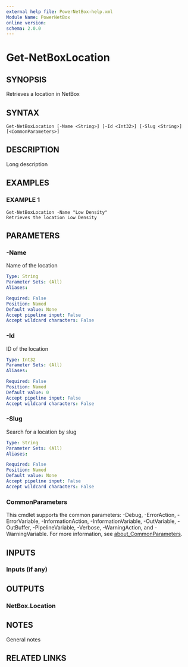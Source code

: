 ```yaml
---
external help file: PowerNetBox-help.xml
Module Name: PowerNetBox
online version:
schema: 2.0.0
---
```


# Get-NetBoxLocation

## SYNOPSIS
Retrieves a location in NetBox

## SYNTAX

```
Get-NetBoxLocation [-Name <String>] [-Id <Int32>] [-Slug <String>] [<CommonParameters>]
```

## DESCRIPTION
Long description

## EXAMPLES

### EXAMPLE 1
```
Get-NetBoxLocation -Name "Low Density"
Retrieves the location Low Density
```

## PARAMETERS

### -Name
Name of the location

```yaml
Type: String
Parameter Sets: (All)
Aliases:

Required: False
Position: Named
Default value: None
Accept pipeline input: False
Accept wildcard characters: False
```

### -Id
ID of the location

```yaml
Type: Int32
Parameter Sets: (All)
Aliases:

Required: False
Position: Named
Default value: 0
Accept pipeline input: False
Accept wildcard characters: False
```

### -Slug
Search for a location by slug

```yaml
Type: String
Parameter Sets: (All)
Aliases:

Required: False
Position: Named
Default value: None
Accept pipeline input: False
Accept wildcard characters: False
```

### CommonParameters
This cmdlet supports the common parameters: -Debug, -ErrorAction, -ErrorVariable, -InformationAction, -InformationVariable, -OutVariable, -OutBuffer, -PipelineVariable, -Verbose, -WarningAction, and -WarningVariable. For more information, see [about_CommonParameters](http://go.microsoft.com/fwlink/?LinkID=113216).

## INPUTS

### Inputs (if any)
## OUTPUTS

### NetBox.Location
## NOTES
General notes

## RELATED LINKS
